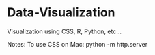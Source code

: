 # Data-Visualization
Visualization using CSS, R, Python, etc...

Notes: To use CSS on Mac: python -m http.server
